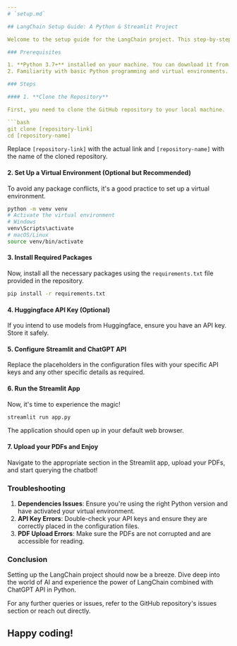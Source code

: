 ```yaml
---
# `setup.md`

## LangChain Setup Guide: A Python & Streamlit Project

Welcome to the setup guide for the LangChain project. This step-by-step guide will walk you through the entire process to ensure a seamless experience in building your chatbot application.

### Prerequisites

1. **Python 3.7+** installed on your machine. You can download it from the [official Python website](https://www.python.org/downloads/).
2. Familiarity with basic Python programming and virtual environments.

### Steps

#### 1. **Clone the Repository**

First, you need to clone the GitHub repository to your local machine.

```bash
git clone [repository-link]
cd [repository-name]
```

Replace `[repository-link]` with the actual link and `[repository-name]` with the name of the cloned repository.

#### 2. **Set Up a Virtual Environment (Optional but Recommended)**

To avoid any package conflicts, it's a good practice to set up a virtual environment.

```bash
python -m venv venv
# Activate the virtual environment
# Windows
venv\Scripts\activate
# macOS/Linux
source venv/bin/activate
```

#### 3. **Install Required Packages**

Now, install all the necessary packages using the `requirements.txt` file provided in the repository.

```bash
pip install -r requirements.txt
```

#### 4. **Huggingface API Key (Optional)**

If you intend to use models from Huggingface, ensure you have an API key. Store it safely.

#### 5. **Configure Streamlit and ChatGPT API**

Replace the placeholders in the configuration files with your specific API keys and any other specific details as required.

#### 6. **Run the Streamlit App**

Now, it's time to experience the magic!

```bash
streamlit run app.py
```

The application should open up in your default web browser.

#### 7. **Upload your PDFs and Enjoy**

Navigate to the appropriate section in the Streamlit app, upload your PDFs, and start querying the chatbot!

### Troubleshooting

1. **Dependencies Issues**: Ensure you're using the right Python version and have activated your virtual environment.
2. **API Key Errors**: Double-check your API keys and ensure they are correctly placed in the configuration files.
3. **PDF Upload Errors**: Make sure the PDFs are not corrupted and are accessible for reading.

### Conclusion

Setting up the LangChain project should now be a breeze. Dive deep into the world of AI and experience the power of LangChain combined with ChatGPT API in Python.

For any further queries or issues, refer to the GitHub repository's issues section or reach out directly.

Happy coding!
---
```

